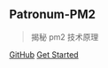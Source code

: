 <!-- ![logo](_media/icon.svg) -->

## Patronum-PM2

> 揭秘 pm2 技术原理

[GitHub](https://github.com/docsifyjs/docsify/)
[Get Started](#Patronum-PM2)

